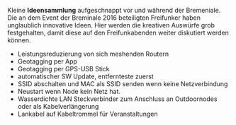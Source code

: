 Kleine **Ideensammlung** aufgeschnappt vor und während der Bremeniale. Die an dem Event der Breminale 2016 beteiligten Freifunker haben unglaublich innovative Ideen. Hier werden die kreativen Auswürfe grob festgehalten, damit diese auf den Freifunkabenden weiter diskutiert werden können.

* Leistungsreduzierung von sich meshenden Routern
* Geotagging per App
* Geotagging per GPS-USB Stick
* automatischer SW Update, entfernteste zuerst
* SSID abschalten und MAC als SSID senden wenn keine Netzverbindung
* Neustart wenn Node kein Netz hat.
* Wasserdichte LAN Steckverbinder zum Anschluss an Outdoornodes oder als Kabelverlängerung
* Lankabel auf Kabeltrommel für Veranstaltungen